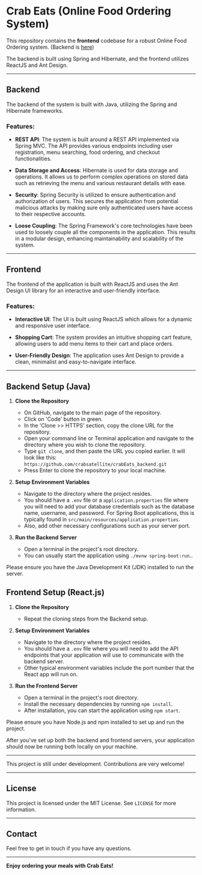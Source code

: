 # Crab Eats (Online Food Ordering System)

This repository contains the **frontend** codebase for a robust Online Food Ordering system. (Backend is [here](https://github.com/crabsatellite/crabEats_backend)) 

The backend is built using Spring and Hibernate, and the frontend utilizes ReactJS and Ant Design.

---

## Backend

The backend of the system is built with Java, utilizing the Spring and Hibernate frameworks.

### Features:

- **REST API**: The system is built around a REST API implemented via Spring MVC. The API provides various endpoints including user registration, menu searching, food ordering, and checkout functionalities.

- **Data Storage and Access**: Hibernate is used for data storage and operations. It allows us to perform complex operations on stored data such as retrieving the menu and various restaurant details with ease.

- **Security**: Spring Security is utilized to ensure authentication and authorization of users. This secures the application from potential malicious attacks by making sure only authenticated users have access to their respective accounts.

- **Loose Coupling**: The Spring Framework's core technologies have been used to loosely couple all the components in the application. This results in a modular design, enhancing maintainability and scalability of the system.

---

## Frontend

The frontend of the application is built with ReactJS and uses the Ant Design UI library for an interactive and user-friendly interface.

### Features:

- **Interactive UI**: The UI is built using ReactJS which allows for a dynamic and responsive user interface.

- **Shopping Cart**: The system provides an intuitive shopping cart feature, allowing users to add menu items to their cart and place orders.

- **User-Friendly Design**: The application uses Ant Design to provide a clean, minimalist and easy-to-navigate interface.

---

## Backend Setup (Java)

1. **Clone the Repository**
   - On GitHub, navigate to the main page of the repository.
   - Click on 'Code' button in green.
   - In the 'Clone >> HTTPS' section, copy the clone URL for the repository.
   - Open your command line or Terminal application and navigate to the directory where you wish to clone the repository.
   - Type `git clone`, and then paste the URL you copied earlier. It will look like this: `https://github.com/crabsatellite/crabEats_backend.git`
   - Press Enter to clone the repository to your local machine.

2. **Setup Environment Variables**
   - Navigate to the directory where the project resides.
   - You should have a `.env` file or a `application.properties` file where you will need to add your database credentials such as the database name, username, and password. For Spring Boot applications, this is typically found in `src/main/resources/application.properties`.
   - Also, add other necessary configurations such as your server port.

3. **Run the Backend Server**
   - Open a terminal in the project's root directory.
   - You can usually start the application using `./mvnw spring-boot:run`..

Please ensure you have the Java Development Kit (JDK) installed to run the server.

## Frontend Setup (React.js)

1. **Clone the Repository**
   - Repeat the cloning steps from the Backend setup.

2. **Setup Environment Variables**
   - Navigate to the directory where the project resides.
   - You should have a `.env` file where you will need to add the API endpoints that your application will use to communicate with the backend server.
   - Other typical environment variables include the port number that the React app will run on.

3. **Run the Frontend Server**
   - Open a terminal in the project's root directory.
   - Install the necessary dependencies by running `npm install`.
   - After installation, you can start the application using `npm start`.

Please ensure you have Node.js and npm installed to set up and run the project.

After you've set up both the backend and frontend servers, your application should now be running both locally on your machine.

---

This project is still under development. Contributions are very welcome!

---

## License

This project is licensed under the MIT License. See `LICENSE` for more information.

---

## Contact

Feel free to get in touch if you have any questions. 

---

**Enjoy ordering your meals with Crab Eats!**
